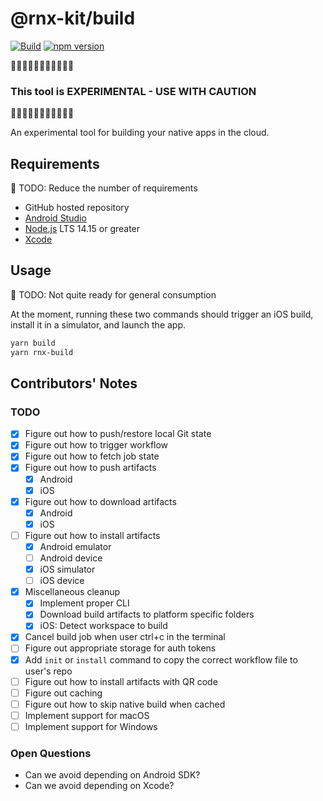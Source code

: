 # @rnx-kit/build

[![Build](https://github.com/microsoft/rnx-kit/actions/workflows/build.yml/badge.svg)](https://github.com/microsoft/rnx-kit/actions/workflows/build.yml)
[![npm version](https://img.shields.io/npm/v/@rnx-kit/build)](https://www.npmjs.com/package/@rnx-kit/build)

🚧🚧🚧🚧🚧🚧🚧🚧🚧🚧🚧

### This tool is EXPERIMENTAL - USE WITH CAUTION

🚧🚧🚧🚧🚧🚧🚧🚧🚧🚧🚧

An experimental tool for building your native apps in the cloud.

## Requirements

🚧 TODO: Reduce the number of requirements

- GitHub hosted repository
- [Android Studio](https://developer.android.com/studio)
- [Node.js](https://nodejs.org/en/download/) LTS 14.15 or greater
- [Xcode](https://developer.apple.com/xcode/)

## Usage

🚧 TODO: Not quite ready for general consumption

At the moment, running these two commands should trigger an iOS build, install
it in a simulator, and launch the app.

```sh
yarn build
yarn rnx-build
```

## Contributors' Notes

### TODO

- [x] Figure out how to push/restore local Git state
- [x] Figure out how to trigger workflow
- [x] Figure out how to fetch job state
- [x] Figure out how to push artifacts
  - [x] Android
  - [x] iOS
- [x] Figure out how to download artifacts
  - [x] Android
  - [x] iOS
- [ ] Figure out how to install artifacts
  - [x] Android emulator
  - [ ] Android device
  - [x] iOS simulator
  - [ ] iOS device
- [x] Miscellaneous cleanup
  - [x] Implement proper CLI
  - [x] Download build artifacts to platform specific folders
  - [x] iOS: Detect workspace to build
- [x] Cancel build job when user ctrl+c in the terminal
- [ ] Figure out appropriate storage for auth tokens
- [x] Add `init` or `install` command to copy the correct workflow file to
      user's repo
- [ ] Figure out how to install artifacts with QR code
- [ ] Figure out caching
- [ ] Figure out how to skip native build when cached
- [ ] Implement support for macOS
- [ ] Implement support for Windows

### Open Questions

- Can we avoid depending on Android SDK?
- Can we avoid depending on Xcode?
